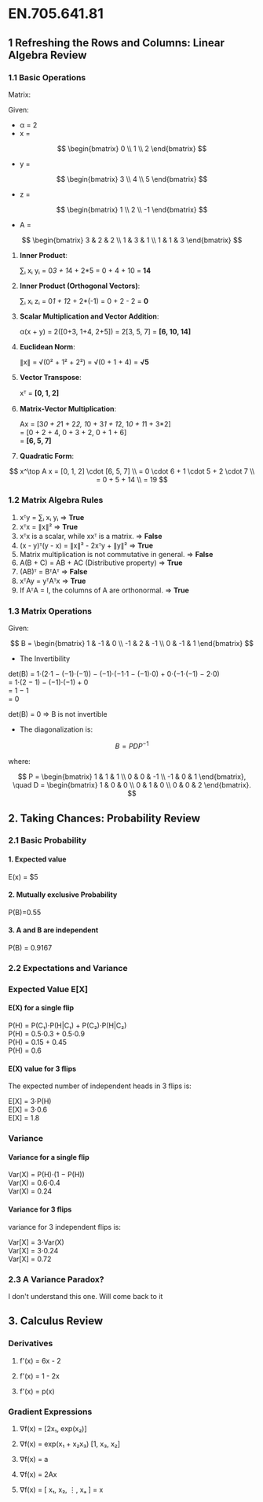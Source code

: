 # EN.705.641.81

## 1 Refreshing the Rows and Columns: Linear Algebra Review

### 1.1 Basic Operations

Matrix:


Given:
- α = 2
- x = 

$$
\begin{bmatrix}
0 \\
1 \\
2
\end{bmatrix}
$$


- y =

$$
\begin{bmatrix}
3 \\
4 \\
5
\end{bmatrix}
$$
- z = 

$$
\begin{bmatrix}
1 \\
2 \\
-1
\end{bmatrix}
$$

- A = 

$$
\begin{bmatrix}
3 & 2 & 2 \\
1 & 3 & 1 \\
1 & 1 & 3
\end{bmatrix}
$$


1. **Inner Product**:

   ∑ᵢ xᵢ yᵢ = 0*3 + 1*4 + 2*5 = 0 + 4 + 10 = **14**
   
2. **Inner Product (Orthogonal Vectors)**:
  
   ∑ᵢ xᵢ zᵢ = 0*1 + 1*2 + 2*(-1) = 0 + 2 - 2 = **0**
   
3. **Scalar Multiplication and Vector Addition**:

   α(x + y) = 2([0+3, 1+4, 2+5]) = 2[3, 5, 7] = **[6, 10, 14]**
   
4. **Euclidean Norm**:

   ∥x∥ = √(0² + 1² + 2²) = √(0 + 1 + 4) = **√5**
   
5. **Vector Transpose**:

    xᵀ = **[0, 1, 2]**
    
6. **Matrix-Vector Multiplication**:

   Ax = [3*0 + 2*1 + 2*2, 1*0 + 3*1 + 1*2, 1*0 + 1*1 + 3*2]  
      = [0 + 2 + 4, 0 + 3 + 2, 0 + 1 + 6]  
      = **[6, 5, 7]**
   
7. **Quadratic Form**: 

$$
x^\top A x = [0, 1, 2] \cdot [6, 5, 7] \\
            = 0 \cdot 6 + 1 \cdot 5 + 2 \cdot 7 \\
            = 0 + 5 + 14 \\
            = 19
$$


### 1.2 Matrix Algebra Rules

1. xᵀy = ∑ᵢ xᵢ yᵢ => **True**
2. xᵀx = ∥x∥² => **True**
3. xᵀx is a scalar, while xxᵀ is a matrix. => **False**
4. (x - y)ᵀ(y - x) = ∥x∥² - 2xᵀy + ∥y∥² => **True**
5. Matrix multiplication is not commutative in general. => **False**
6. A(B + C) = AB + AC (Distributive property) => **True**
7. (AB)ᵀ = BᵀAᵀ => **False**
8. xᵀAy = yᵀAᵀx => **True**
9. If AᵀA = I, the columns of A are orthonormal. => **True**

### 1.3 Matrix Operations

Given:

$$
B =
\begin{bmatrix}
1 & -1 & 0 \\
-1 & 2 & -1 \\
0 & -1 & 1
\end{bmatrix}
$$

- The Invertibility

det(B) = 1⋅(2⋅1 − (−1)⋅(−1)) − (−1)⋅(−1⋅1 − (−1)⋅0) + 0⋅(−1⋅(−1) − 2⋅0)  
       = 1⋅(2 − 1) − (−1)⋅(−1) + 0  
       = 1 − 1  
       = 0

det(B) = 0 => B is not  invertible


- The diagonalization is:

$$
B = P D P^{-1}
$$

where:

$$
P =
\begin{bmatrix}
1 & 1 & 1 \\
0 & 0 & -1 \\
-1 & 0 & 1
\end{bmatrix},
\quad
D =
\begin{bmatrix}
1 & 0 & 0 \\
0 & 1 & 0 \\
0 & 0 & 2
\end{bmatrix}.
$$


## 2. Taking Chances: Probability Review

### 2.1 Basic Probability

#### 1. **Expected value**

E(x) = $5

#### 2. **Mutually exclusive Probability**

P(B)=0.55

#### 3. **A and B are independent**

P(B) = 0.9167



### 2.2 Expectations and Variance

### Expected Value E[X]

#### E(X) for a single flip

P(H) = P(C₁)⋅P(H|C₁) + P(C₂)⋅P(H|C₂)  
P(H) = 0.5⋅0.3 + 0.5⋅0.9  
P(H) = 0.15 + 0.45  
P(H) = 0.6

#### E(X) value for 3 flips

The expected number of independent heads in 3 flips is:

E[X] = 3⋅P(H)  
E[X] = 3⋅0.6  
E[X] = 1.8

### Variance

#### Variance for a single flip
Var(X) = P(H)⋅(1 − P(H))  
Var(X) = 0.6⋅0.4  
Var(X) = 0.24

#### Variance for 3 flips
variance for 3 independent flips is:

Var[X] = 3⋅Var(X)  
Var[X] = 3⋅0.24  
Var[X] = 0.72

### 2.3 A Variance Paradox?

I don't understand this one. Will come back to it



## 3. Calculus Review

### Derivatives

1. f'(x) = 6x - 2 

2. f'(x) = 1 - 2x 

3. f'(x) = p(x)

### Gradient Expressions

1. ∇f(x) = [2x₁, exp(x₂)]

2. ∇f(x) = exp(x₁ + x₂x₃) [1, x₃, x₂]

3. ∇f(x) = a

4. ∇f(x) = 2Ax

5. ∇f(x) = 
[
 x₁,
 x₂,
 ⋮,
 xₐ
]
= x




